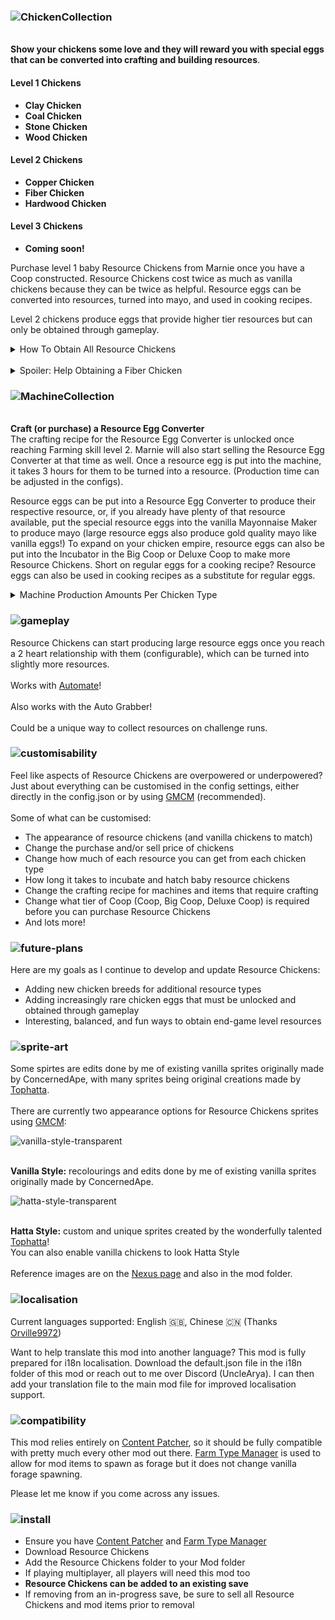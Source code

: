 ### ![ChickenCollection](https://github.com/UncleArya/ResourceChickens/assets/100550741/db27f280-450f-49df-a394-b757d0098274)

<br/>**Show your chickens some love and they will reward you with special eggs that can be converted into crafting and building resources**.

#### Level 1 Chickens

-   **Clay Chicken**
-   **Coal Chicken**
-   **Stone Chicken**
-   **Wood Chicken**

#### Level 2 Chickens

-   **Copper Chicken**
-   **Fiber Chicken**
-   **Hardwood Chicken**

#### Level 3 Chickens

-   **Coming soon!**

Purchase level 1 baby Resource Chickens from Marnie once you have a Coop constructed. Resource Chickens cost twice as much as vanilla chickens because they can be twice as helpful. Resource eggs can be converted into resources, turned into mayo, and used in cooking recipes.

Level 2 chickens produce eggs that provide higher tier resources but can only be obtained through gameplay.

<details>
<summary>How To Obtain All Resource Chickens</summary>
	
| Chicken Type | How To Obtain | Requirement |
| --- | --- | --- |
| Clay | Purchase from Marnie | Construct a Coop |
| Coal | Purchase from Marnie | Construct a Coop |
| Copper | Craft and incubate a Copper Egg Fusion Chamber | Farming Skill Level 3 |
| Fiber | Forage in the Secret Woods, Artifact Spot in the Forest or Railroad | Forage Skill Level 3 |
| Hardwood | Craft and incubate a Hardwood Egg Fusion Chamber | Farming Skill Level 3 |
| Stone | Purchase from Marnie | Construct a Coop |
| Wood | Purchase from Marnie | Construct a Coop |
</details>
</br>
<details>
<summary>Spoiler: Help Obtaining a Fiber Chicken</summary>

Once you have reached **Forage skill level 3** (or any player has if playing multiplayer), the following will have a chance to spawn:

-   A fiber chicken egg in the [Secret Woods](https://stardewvalleywiki.com/Secret_Woods)
-   An artifact dig spot in the [Cindersap Forest](https://stardewvalleywiki.com/Cindersap_Forest) containing a fiber chicken egg
-   An artifact dig spot around the [Railroad](https://stardewvalleywiki.com/Railroad) containing a fiber chicken egg
-   Each map location will only have a **maximum of 1** fiber chicken egg forage spawn per day
-   If a forage spawn has occurred in that map that day, it will reset and go away at the end of each day
-   Each map location has a **50% chance** of spawing a fiber chicken egg forage spot each day
-   There is a chance that there will be 0 fiber chicken egg forage spawn on any given day

_If you feel fiber chicken egg forage spots are too rare or not rare enough, please provide feedback. This is not currently something that can be user configurable, so I attempted to balance it as evenly as I thought people would want_

</details>

### ![MachineCollection](https://github.com/UncleArya/ResourceChickens/assets/100550741/cdf60653-c2c5-4c56-8a72-55142987edab)

<br/>**Craft (or purchase) a Resource Egg Converter**  
The crafting recipe for the Resource Egg Converter is unlocked once reaching Farming skill level 2. Marnie will also start selling the Resource Egg Converter at that time as well. Once a resource egg is put into the machine, it takes 3 hours for them to be turned into a resource. (Production time can be adjusted in the configs).

Resource eggs can be put into a Resource Egg Converter to produce their respective resource, or, if you already have plenty of that resource available, put the special resource eggs into the vanilla Mayonnaise Maker to produce mayo (large resource eggs also produce gold quality mayo like vanilla eggs!) To expand on your chicken empire, resource eggs can also be put into the Incubator in the Big Coop or Deluxe Coop to make more Resource Chickens. Short on regular eggs for a cooking recipe? Resource eggs can also be used in cooking recipes as a substitute for regular eggs.

<details>
<summary>Machine Production Amounts Per Chicken Type</summary>
	
![chicken stats](https://github.com/UncleArya/ResourceChickens/assets/100550741/730ff778-a56c-42d7-83a0-8f6b6a90e557)

***Can be individually adjusted per chicken type in the configs***
</details>

### ![gameplay](https://github.com/UncleArya/ResourceChickens/assets/100550741/6a142d2f-303b-478c-ab36-187242fbb7c5)

Resource Chickens can start producing large resource eggs once you reach a 2 heart relationship with them (configurable), which can be turned into slightly more resources.  
<br/>Works with [Automate](https://www.nexusmods.com/stardewvalley/mods/1063)!  
<br/>Also works with the Auto Grabber!  
<br/>Could be a unique way to collect resources on challenge runs.

### ![customisability](https://github.com/UncleArya/ResourceChickens/assets/100550741/e5511628-d9f7-4163-9aac-6d7b76028b0d)

Feel like aspects of Resource Chickens are overpowered or underpowered? Just about everything can be customised in the config settings, either directly in the config.json or by using [GMCM](https://www.nexusmods.com/stardewvalley/mods/5098) (recommended).  
<br/>Some of what can be customised:

-   The appearance of resource chickens (and vanilla chickens to match)
-   Change the purchase and/or sell price of chickens
-   Change how much of each resource you can get from each chicken type
-   How long it takes to incubate and hatch baby resource chickens
-   Change the crafting recipe for machines and items that require crafting
-   Change what tier of Coop (Coop, Big Coop, Deluxe Coop) is required before you can purchase Resource Chickens
-   And lots more!

### ![future-plans](https://github.com/UncleArya/ResourceChickens/assets/100550741/1c910e82-8daf-4eaa-acfe-a54dfb07f3b1)

Here are my goals as I continue to develop and update Resource Chickens:

-   Adding new chicken breeds for additional resource types
-   Adding increasingly rare chicken eggs that must be unlocked and obtained through gameplay
-   Interesting, balanced, and fun ways to obtain end-game level resources

### ![sprite-art](https://github.com/UncleArya/ResourceChickens/assets/100550741/b80fee2d-eb74-4fce-bef5-7b9051fe7751)

Some spirtes are edits done by me of existing vanilla sprites originally made by ConcernedApe, with many sprites being original creations made by [Tophatta](https://www.nexusmods.com/stardewvalley/users/54445652).
</br>
</br>There are currently two appearance options for Resource Chickens sprites using [GMCM](https://www.nexusmods.com/stardewvalley/mods/5098):
</br>

![vanilla-style-transparent](https://github.com/UncleArya/ResourceChickens/assets/100550741/37c86e12-92ae-482c-8e37-031cc3aaaa9d)

</br>**Vanilla Style:** recolourings and edits done by me of existing vanilla sprites originally made by ConcernedApe.

![hatta-style-transparent](https://github.com/UncleArya/ResourceChickens/assets/100550741/01f6e506-9598-46a7-8ada-11165b1ae696)

</br>**Hatta Style:** custom and unique sprites created by the wonderfully talented [Tophatta](https://www.nexusmods.com/stardewvalley/users/54445652)!
</br>You can also enable vanilla chickens to look Hatta Style
</br>
</br>Reference images are on the [Nexus page](https://www.nexusmods.com/stardewvalley/mods/21800) and also in the mod folder.

### ![localisation](https://github.com/UncleArya/ResourceChickens/assets/100550741/73dda029-4b5e-44c9-a5d6-5c32b530dc9b)

Current languages supported: English 🇬🇧, Chinese 🇨🇳 (Thanks [Orville9972](https://www.nexusmods.com/users/73926958))

Want to help translate this mod into another language? This mod is fully prepared for i18n localisation. Download the default.json file in the i18n folder of this mod or reach out to me over Discord (UncleArya). I can then add your translation file to the main mod file for improved localisation support.

### ![compatibility](https://github.com/UncleArya/ResourceChickens/assets/100550741/6fd7bf0e-ffc8-4edb-82f0-9125eef99c80)

This mod relies entirely on [Content Patcher](https://www.nexusmods.com/stardewvalley/mods/1915), so it should be fully compatible with pretty much every other mod out there. [Farm Type Manager](https://www.nexusmods.com/stardewvalley/mods/3231) is used to allow for mod items to spawn as forage but it does not change vanilla forage spawning.

Please let me know if you come across any issues.

### ![install](https://github.com/UncleArya/ResourceChickens/assets/100550741/3c2f1601-d779-4a6f-8fab-e72baf1365fb)

-   Ensure you have [Content Patcher](https://www.nexusmods.com/stardewvalley/mods/1915) and [Farm Type Manager](https://www.nexusmods.com/stardewvalley/mods/3231)
-   Download Resource Chickens
-   Add the Resource Chickens folder to your Mod folder
-   If playing multiplayer, all players will need this mod too
-   **Resource Chickens can be added to an existing save**
-   If removing from an in-progress save, be sure to sell all Resource Chickens and mod items prior to removal
